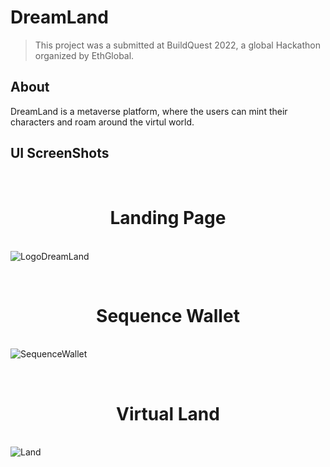 # DreamLand


> This project was a submitted at BuildQuest 2022, a global Hackathon organized by EthGlobal.
> 
  
## About

DreamLand is a metaverse platform, where the users can mint their characters and roam around the virtul world.


## UI ScreenShots
<br><h1 align="center">Landing Page</h1></br>
![LogoDreamLand](https://user-images.githubusercontent.com/59107121/157812943-2ca9deee-bf00-4ac4-8f16-583a35db1708.png)

<br><h1 align="center">Sequence Wallet</h1></br>
![SequenceWallet](https://user-images.githubusercontent.com/59107121/157813018-e35fd8dc-d3e4-4ef5-869b-0061b71c18e3.png)

<br><h1 align="center">Virtual Land</h1></br>
![Land](https://user-images.githubusercontent.com/59107121/157813100-0c82a24d-10d9-427e-a54d-4c7e8306d151.png)






